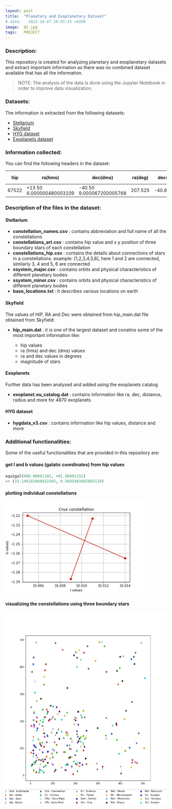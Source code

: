 ```yaml
---
layout: post
title:  "Planetary and Exoplanetary Dataset"
# date:   2022-10-07 18:05:55 +0300
image:  02.jpg
tags:   PROJECT
---
```



### Description:

This repository is created for analyzing planetary and exoplanetary datasets and extract important information as there was no combined dataset available that has all the information.

> NOTE: The analysis of the data is done using the Jupyter Notebook in order to improve data visualization.

### Datasets:
The information is extracted from the following datasets:

* [Stellarium](https://github.com/Stellarium/stellarium)
* [Skyfield](https://github.com/skyfielders/python-skyfield/blob/master/skyfield/data/hipparcos.py)
* [HYG dataset](https://github.com/astronexus/HYG-Database)
* [Exoplanets dataset](http://exoplanet.eu/catalog/)

### Information collected:
You can find the following headers in the dataset:


| hip  | ra(hms) | dec(dms) | ra(deg) | dec(deg) | magnitude | xy position | constellation names | distance(pc) | mass(ju) | radius(ju) |
| ------------- | ------------- | ------------- | ------------- | ------------- | ------------- | ------------- | ------------- | ------------- | ------------- | ------------- |
| 67522	| +13 50 6.000000480003109 |	-40 50 9.000067200005768	| 207.525 |	-40.835833 |	9.7900	| [33.016166527468506, -1.384613543882283]	|	--- | 127.2700 |	5.000000 |	0.898400 |

### Description of the files in the dataset:

#### Stellarium

* **constellation_names.csv** : contains abbreviation and full name of all the constellations
* **constellations_art.csv** : contains hip value and x y position of three boundary stars of each constellation
* **constellations_hip.csv** : contains the details about connections of stars in a constellations. 
example: [1,2,3,4,5,6], here 1 and 2 are connected, similarly 3, 4 and 5, 6 are connected
* **ssystem_major.csv** : contains orbits and physical characteristics of different planetary bodies
* **ssystem_minor.csv** : contains orbits and physical characteristics of different planetary bodies
* **base_locations.txt** : it describes various locations on earth

#### Skyfield
The values of HIP, RA and Dec were obtained from hip_main.dat file obtained from Skyfield:

* **hip_main.dat** : it is one of the largest dataset and conatins some of the most important information like:

    * hip values
    * ra (hms) and dec (dms) values
    * ra and dec values in degrees
    * magnitude of stars

#### Exoplanets 
Further data has been analysed and added using the exoplanets catalog

* **exoplanet.eu_catalog.dat** : contains information like ra, dec, distance, radius and more for 4870 exoplanets

#### HYG dataset

* **hygdata_v3.csv** : contains information like hip values, distance and more

### Additional functionalities:

Some of the useful functionalities that are provided in this repository are:

#### get l and b values (galatic coordinates) from hip values

```python
equ2gal(000.00091185, +01.08901332)
>> (33.146182060432565, 0.5695493882865139)
```

#### plotting individual constellations

![plotting individual constellations](https://github.com/ananyaverma2/planetary-and-exoplanetary-dataset/blob/master/pictures/display_cons.jpg)


#### visualizing the constellations using three boundary stars

<img src="https://github.com/ananyaverma2/planetary-and-exoplanetary-dataset/blob/master/pictures/cons.jpg" width="600" height="600">